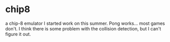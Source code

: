 # chip8

a chip-8 emulator I started work on this summer. Pong works... most games don't. I think there is some problem with the collision detection, but I can't figure it out.
